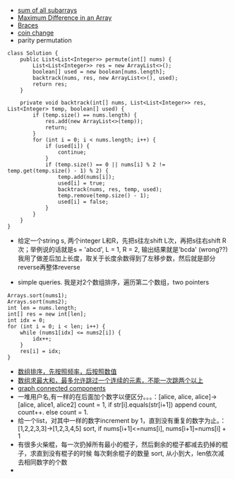 * [sum of all subarrays](https://www.geeksforgeeks.org/sum-of-all-subarrays/)
* [Maximum Difference in an Array](https://leetcode.com/problems/best-time-to-buy-and-sell-stock/description/)
* [Braces](https://leetcode.com/problems/valid-parentheses/description/)
* [coin change](https://leetcode.com/problems/coin-change/description/)
* parity permutation

```
class Solution {
    public List<List<Integer>> permute(int[] nums) {
        List<List<Integer>> res = new ArrayList<>();
        boolean[] used = new boolean[nums.length];
        backtrack(nums, res, new ArrayList<>(), used);
        return res;
    }
    
    private void backtrack(int[] nums, List<List<Integer>> res, List<Integer> temp, boolean[] used) {
        if (temp.size() == nums.length) {
            res.add(new ArrayList<>(temp));
            return;
        }
        for (int i = 0; i < nums.length; i++) {
            if (used[i]) {
                continue;
            }
            if (temp.size() == 0 || nums[i] % 2 != temp.get(temp.size() - 1) % 2) {
                temp.add(nums[i]);
                used[i] = true;
                backtrack(nums, res, temp, used);
                temp.remove(temp.size() - 1);
                used[i] = false;
            }
        }
    }
}
```

* 给定一个string s, 两个integer L和R，先把s往左shift L次，再把s往右shift R次；举例说的话就是s = 'abcd', L = 1, R = 2, 输出结果就是'bcda' (wrong??)我用了做差后加上长度，取关于长度余数得到了左移步数，然后就是部分reverse再整体reverse

* simple queries. 我是对2个数组排序，遍历第二个数组，two pointers

```
Arrays.sort(nums1);
Arrays.sort(nums2);
int len = nums.length;
int[] res = new int[len];
int idx = 0;
for (int i = 0; i < len; i++) {
    while (nums1[idx] <= nums2[i]) {
        idx++;
    }
    res[i] = idx;
}
```

* [数组排序，先按照频率，后按照数值](https://leetcode.com/problems/top-k-frequent-words/description/)
* [数组求最大和，最多允许跳过一个连续的元素，不能一次跳两个以上](https://www.geeksforgeeks.org/maximum-sum-subarray-removing-one-element/)
* [graph connected components](https://leetcode.com/problems/number-of-islands/description/)
* 一堆用户名,有一样的在后面加个数字以便区分。。。：[alice, alice, alice]->[alice, alice1, alice2]
count = 1, 
if str[i].equals(str[i+1]) append count, count++. 
else count = 1.
* 给一个list，对其中一样的数字increment by 1，直到没有重复的数字为止。：[1,2,2,3,3]->[1,2,3,4,5]
sort, if nums[i+1]<=nums[i], nums[i+1]=nums[i] + 1
* 有很多火柴棍，每一次扔掉所有最小的棍子，然后剩余的棍子都减去扔掉的棍子，求直到没有棍子的时候 每次剩余棍子的数量
sort, 从小到大，len依次减去相同数字的个数
* 
